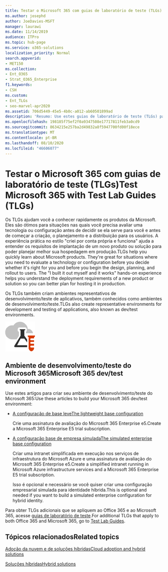 ```yaml
---
title: Testar o Microsoft 365 com guias de laboratório de teste (TLGs)
ms.author: josephd
author: JoeDavies-MSFT
manager: laurawi
ms.date: 11/14/2019
audience: ITPro
ms.topic: hub-page
ms.service: o365-solutions
localization_priority: Normal
search.appverid:
- MET150
ms.collection:
- Ent_O365
- Strat_O365_Enterprise
f1.keywords:
- CSH
ms.custom:
- Ent_TLGs
- seo-marvel-apr2020
ms.assetid: 706d5449-45e5-4b0c-a012-ab60501899ad
description: 'Resumo: Use estes guias de laboratório de teste (TLGs) para configurar demonstração, prova de conceito ou ambientes de desenvolvimento/teste para o Microsoft 365.'
ms.openlocfilehash: 198185f75ef2f0a9347508e17717811feb3a0cd9
ms.sourcegitcommit: 8634215e257ba2d49832a8f5947700fd00f18ece
ms.translationtype: MT
ms.contentlocale: pt-BR
ms.lasthandoff: 08/10/2020
ms.locfileid: "46606077"
---
```

# <a name="test-microsoft-365-with-test-lab-guides-tlgs"></a><span data-ttu-id="97197-103">Testar o Microsoft 365 com guias de laboratório de teste (TLGs)</span><span class="sxs-lookup"><span data-stu-id="97197-103">Test Microsoft 365 with Test Lab Guides (TLGs)</span></span>

<span data-ttu-id="97197-p101">Os TLGs ajudam você a conhecer rapidamente os produtos da Microsoft. Eles são ótimos para situações nas quais você precisa avaliar uma tecnologia ou configuração antes de decidir se ela serve para você e antes de começar a criação, o planejamento e a distribuição para os usuários. A experiência prática no estilo "criei por conta própria e funciona" ajuda a entender os requisitos de implantação de um novo produto ou solução para poder planejar melhor sua hospedagem em produção.</span><span class="sxs-lookup"><span data-stu-id="97197-p101">TLGs help you quickly learn about Microsoft products. They're great for situations where you need to evaluate a technology or configuration before you decide whether it's right for you and before you begin the design, planning, and rollout to users. The "I built it out myself and it works" hands-on experience helps you understand the deployment requirements of a new product or solution so you can better plan for hosting it in production.</span></span>
  
<span data-ttu-id="97197-107">Os TLGs também criam ambientes representativos de desenvolvimento/teste de aplicativos, também conhecidos como ambientes de desenvolvimento/teste.</span><span class="sxs-lookup"><span data-stu-id="97197-107">TLGs also create representative environments for development and testing of applications, also known as dev/test environments.</span></span>
  
![Guias do Laboratório de Teste da Microsoft Cloud](media/24ad0d1b-3274-40fb-972a-b8188b7268d1.png)
  
## <a name="microsoft-365-devtest-environment"></a><span data-ttu-id="97197-109">Ambiente de desenvolvimento/teste do Microsoft 365</span><span class="sxs-lookup"><span data-stu-id="97197-109">Microsoft 365 dev/test environment</span></span>

<span data-ttu-id="97197-110">Use estes artigos para criar seu ambiente de desenvolvimento/teste do Microsoft 365:</span><span class="sxs-lookup"><span data-stu-id="97197-110">Use these articles to build your Microsoft 365 dev/test environment:</span></span>
  
- [<span data-ttu-id="97197-111">A configuração de base leve</span><span class="sxs-lookup"><span data-stu-id="97197-111">The lightweight base configuration</span></span>](https://docs.microsoft.com/microsoft-365/enterprise/lightweight-base-configuration-microsoft-365-enterprise)
    
    <span data-ttu-id="97197-112">Crie uma assinatura de avaliação do Microsoft 365 Enterprise e5.</span><span class="sxs-lookup"><span data-stu-id="97197-112">Create a Microsoft 365 Enterprise E5 trial subscription.</span></span>

- [<span data-ttu-id="97197-113">A configuração base de empresa simulada</span><span class="sxs-lookup"><span data-stu-id="97197-113">The simulated enterprise base configuration</span></span>](https://docs.microsoft.com/microsoft-365/enterprise/simulated-ent-base-configuration-microsoft-365-enterprise)
    
    <span data-ttu-id="97197-114">Criar uma intranet simplificada em execução nos serviços de infraestrutura do Microsoft Azure e uma assinatura de avaliação do Microsoft 365 Enterprise e5.</span><span class="sxs-lookup"><span data-stu-id="97197-114">Create a simplified intranet running in Microsoft Azure infrastructure services and a Microsoft 365 Enterprise E5 trial subscription.</span></span> 

    <span data-ttu-id="97197-115">Isso é opcional e necessário se você quiser criar uma configuração empresarial simulada para identidade híbrida.</span><span class="sxs-lookup"><span data-stu-id="97197-115">This is optional and needed if you want to build a simulated enterprise configuration for hybrid identity.</span></span>
    
<span data-ttu-id="97197-116">Para obter TLGs adicionais que se apliquem ao Office 365 e ao Microsoft 365, acesse [guias de laboratório de teste](https://docs.microsoft.com/microsoft-365/enterprise/m365-enterprise-test-lab-guides).</span><span class="sxs-lookup"><span data-stu-id="97197-116">For additional TLGs that apply to both Office 365 and Microsoft 365, go to [Test Lab Guides](https://docs.microsoft.com/microsoft-365/enterprise/m365-enterprise-test-lab-guides).</span></span>  
    
## <a name="related-topics"></a><span data-ttu-id="97197-117">Tópicos relacionados</span><span class="sxs-lookup"><span data-stu-id="97197-117">Related topics</span></span>

[<span data-ttu-id="97197-118">Adoção da nuvem e de soluções híbridas</span><span class="sxs-lookup"><span data-stu-id="97197-118">Cloud adoption and hybrid solutions</span></span>](cloud-adoption-and-hybrid-solutions.yml)
  
[<span data-ttu-id="97197-119">Soluções híbridas</span><span class="sxs-lookup"><span data-stu-id="97197-119">Hybrid solutions</span></span>](hybrid-solutions.md)
